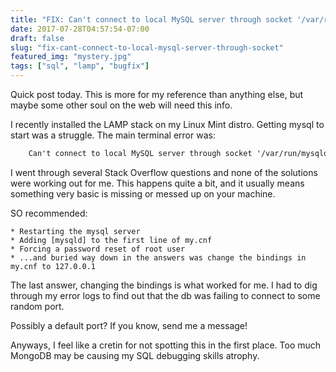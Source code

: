 ```yaml
---
title: "FIX: Can't connect to local MySQL server through socket '/var/run/mysqld/mysqld.sock' (2)"
date: 2017-07-28T04:57:54-07:00
draft: false
slug: "fix-cant-connect-to-local-mysql-server-through-socket"
featured_img: "mystery.jpg"
tags: ["sql", "lamp", "bugfix"]
---
```


Quick post today. This is more for my reference than anything else, but maybe some other soul on the web will need this info.

I recently installed the LAMP stack on my Linux Mint distro. Getting mysql to start was a struggle. The main terminal error was:

```html 
	Can't connect to local MySQL server through socket '/var/run/mysqld/mysqld.sock' (2). 
```

I went through several Stack Overflow questions and none of the solutions were working out for me. This happens quite a bit, and it usually means something very basic is missing or messed up on your machine.

SO recommended:

 	* Restarting the mysql server
 	* Adding [mysqld] to the first line of my.cnf
 	* Forcing a password reset of root user
 	* ...and buried way down in the answers was change the bindings in my.cnf to 127.0.0.1

The last answer, changing the bindings is what worked for me. I had to dig through my error logs to find out that the db was failing to connect to some random port.

Possibly a default port? If you know, send me a message!

Anyways, I feel like a cretin for not spotting this in the first place. Too much MongoDB may be causing my SQL debugging skills atrophy.